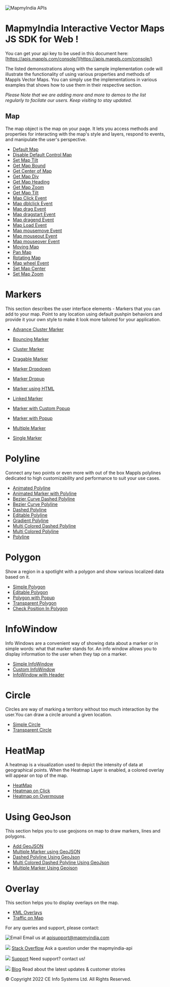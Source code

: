 ![MapmyIndia APIs](https://about.mappls.com/images/mappls-b-logo.svg)
# MapmyIndia Interactive Vector Maps JS SDK for Web !

You can get your api key to be used in this document here: [https://apis.mappls.com/console/](https://apis.mappls.com/console/)


The listed demonsstrations along with the sample implementation code will illustrate the  functionality of using various properties and methods of Mappls Vector Maps. You can simply use the implementations in various examples that shows how to use them in their respective section.

*Please Note that we are adding more and more to demos to the list regularly to facilate our users. Keep visiting to stay updated.*


## Map 

The map object is the map on your page. It lets you access methods and properties for interacting with the map's style and layers, respond to events, and manipulate the user's perspective.



- [Default Map](https://about.mappls.com/api/web-sdk/vector-map-example/Maps/mappls-default-map)
- [Disable Default Control Map](https://about.mappls.com/api/web-sdk/vector-map-example/Maps/mappls-disable-default-control-map)
- [Set Map Tilt](https://about.mappls.com/api/web-sdk/vector-map-example/Maps/mappls-set-tilt-map)
- [Get Map Bound](https://about.mappls.com/api/web-sdk/vector-map-example/Maps/mappls-get-map-bound)
- [Get Center of Map](https://about.mappls.com/api/web-sdk/vector-map-example/Maps/mappls-get-map-center)
- [Get Map Div](https://about.mappls.com/api/web-sdk/vector-map-example/Maps/mappls-get-map-div)
- [Get Map Heading](https://about.mappls.com/api/web-sdk/vector-map-example/Maps/mappls-get-map-heading)
- [Get Map Zoom](https://about.mappls.com/api/web-sdk/vector-map-example/Maps/mappls-get-map-zoom)
- [Get Map Tilt](https://about.mappls.com/api/web-sdk/vector-map-example/Maps/mappls-get-tilt-map)
- [Map Click Event](https://about.mappls.com/api/web-sdk/vector-map-example/Maps/mappls-map-click-event)
- [Map dblclick Event](https://about.mappls.com/api/web-sdk/vector-map-example/Maps/mappls-map-dbclick-event)
- [Map drag Event](https://about.mappls.com/api/web-sdk/vector-map-example/Maps/mappls-map-drag-event)
- [Map dragstart Event](https://about.mappls.com/api/web-sdk/vector-map-example/Maps/mappls-map-drag-start-event)
- [Map dragend Event](https://about.mappls.com/api/web-sdk/vector-map-example/Maps/mappls-map-dragend-event)
- [Map Load Event](https://about.mappls.com/api/web-sdk/vector-map-example/Maps/mappls-map-load-event)
- [Map mousemove Event](https://about.mappls.com/api/web-sdk/vector-map-example/Maps/mappls-map-mouse-move-event)
- [Map mouseout Event](https://about.mappls.com/api/web-sdk/vector-map-example/Maps/mappls-map-mouse-out-event)
- [Map mouseover Event](https://about.mappls.com/api/web-sdk/vector-map-example/Maps/mappls-map-mouse-over-event)
- [Moving Map](https://about.mappls.com/api/web-sdk/vector-map-example/Maps/mappls-map-moving)
- [Pan Map](https://about.mappls.com/api/web-sdk/vector-map-example/Maps/mappls-map-pan)
- [Rotating Map](https://about.mappls.com/api/web-sdk/vector-map-example/Maps/mappls-map-rotating)
- [Map wheel Event](https://about.mappls.com/api/web-sdk/vector-map-example/Maps/mappls-map-wheel-event)
- [Set Map Center](https://about.mappls.com/api/web-sdk/vector-map-example/Maps/mappls-set-map-center)
- [Set Map Zoom](https://about.mappls.com/api/web-sdk/vector-map-example/Maps/mappls-set-map-zoom)

# Markers
This section describes the user interface elements - Markers that you can add to your map. Point to any location using default pushpin behaviors and provide it your own style to make it look more tailored for your application.

- [Advance Cluster Marker](https://about.mappls.com/api/web-sdk/vector-map-example/Markers/mappls-advancecluster)
- [Bouncing Marker](https://about.mappls.com/api/web-sdk/vector-map-example/Markers/mappls-bouncing-marker)
- [Cluster Marker](https://about.mappls.com/api/web-sdk/vector-map-example/Markers/mappls-cluster)
- [Dragable Marker](https://about.mappls.com/api/web-sdk/vector-map-example/Markers/mappls-draggablemarker)
- [Marker Dropdown](https://about.mappls.com/api/web-sdk/vector-map-example/Markers/mappls-dropdown-marker)
- [Marker Dropup](https://about.mappls.com/api/web-sdk/vector-map-example/Markers/mappls-dropup-marker)
- [Marker using HTML](https://about.mappls.com/api/web-sdk/vector-map-example/Markers/mappls-htmlmarker)
- [Linked Marker](https://about.mappls.com/api/web-sdk/vector-map-example/Markers/mappls-linked-marker)
- [Marker with Custom Popup](https://about.mappls.com/api/web-sdk/vector-map-example/Markers/mappls-marker-custompopup)
- [Marker with Popup](https://about.mappls.com/api/web-sdk/vector-map-example/Markers/mappls-markerpopup)

- [Multiple Marker](https://about.mappls.com/api/web-sdk/vector-map-example/Markers/mappls-multiplemarker)
- [Single Marker](https://about.mappls.com/api/web-sdk/vector-map-example/Markers/mappls-singlemarker)

# Polyline

Connect any two points or even more with out of the box Mappls polylines dedicated to high customizability and performance to suit your use cases. 

- [Animated Polyline](https://about.mappls.com/api/web-sdk/vector-map-example/Polyline/mappls-animated-polyline)
- [Animated Marker with Polyline](https://about.mappls.com/api/web-sdk/vector-map-example/Polyline/mappls-animatedmarker-Polyline)
- [Bezier Curve Dashed Polyline](https://about.mappls.com/api/web-sdk/vector-map-example/Polyline/mappls-curve-dashed-polyline)
- [Bezier Curve Polyline](https://about.mappls.com/api/web-sdk/vector-map-example/Polyline/mappls-curve-polyline)
- [Dashed Polyline](https://about.mappls.com/api/web-sdk/vector-map-example/Polyline/mappls-dashed-polyline)
- [Editable Polyline](https://about.mappls.com/api/web-sdk/vector-map-example/Polyline/mappls-editable-polyline)
- [Gradient Polyline](https://about.mappls.com/api/web-sdk/vector-map-example/Polyline/mappls-gradient-polyline)
- [Multi Colored Dashed Polyline](https://about.mappls.com/api/web-sdk/vector-map-example/Polyline/mappls-multicolored-dashed-polyline)
- [Multi Colored Polyline](https://about.mappls.com/api/web-sdk/vector-map-example/Polyline/mappls-multicolored-polyline)
- [Polyline](https://about.mappls.com/api/web-sdk/vector-map-example/Polyline/mappls-polyline)



# Polygon

Show a region in a spotlight with a polygon and show various localized data based on it.

- [Simple Polygon](https://about.mappls.com/api/web-sdk/vector-map-example/Polygon/mappls-polygon)
- [Editable Polygon](https://about.mappls.com/api/web-sdk/vector-map-example/Polygon/mappls-editable-polygon)
- [Polygon with Popup](https://about.mappls.com/api/web-sdk/vector-map-example/Polygon/mappls-polygon-withpopup)
- [Transparent Polygon](https://about.mappls.com/api/web-sdk/vector-map-example/Polygon/mappls-transparent-polygon)
- [Check Position In Polygon](https://about.mappls.com/api/web-sdk/vector-map-example/Polygon/mappls-check-position-polygon)



# InfoWindow

Info Windows are a convenient way of showing data about a marker or in simple words: what that marker stands for. An info window allows you to display information to the user when they tap on a marker. 

- [Simple InfoWindow](https://about.mappls.com/api/web-sdk/vector-map-example/InfoWindow/mappls-infowindow)
- [Custom InfoWindow](https://about.mappls.com/api/web-sdk/vector-map-example/InfoWindow/mappls-custom-infowindow)
- [InfoWindow with Header](https://about.mappls.com/api/web-sdk/vector-map-example/InfoWindow/mappls-infowindow-with-header)


# Circle

Circles are way of marking a territory without too much interaction by the user.You can draw a circle around a given location.

- [Simple Circle](https://about.mappls.com/api/web-sdk/vector-map-example/Circle/mappls-transparent-circle)
- [Transparent Circle](https://about.mappls.com/api/web-sdk/vector-map-example/Circle/mappls-transparent-circle)

# HeatMap
A heatmap is a visualization used to depict the intensity of data at geographical points. When the Heatmap Layer is enabled, a colored overlay will appear on top of the map.

- [HeatMap](https://about.mappls.com/api/web-sdk/vector-map-example/HeatmapOverlays/mappls-heatmap)
- [Heatmap on Click](https://about.mappls.com/api/web-sdk/vector-map-example/HeatmapOverlays/mappls-heatmap-onclick)
- [Heatmap on Overmouse](https://about.mappls.com/api/web-sdk/vector-map-example/HeatmapOverlays/mappls-heatmap-overmouse)

# Using GeoJson

This section helps you to use geojsons on map to draw markers, lines and polygons.

- [Add GeoJSON](https://about.mappls.com/api/web-sdk/vector-map-example/GeoJSON/mappls-geojson)
- [Multiple Marker using GeoJSON](https://about.mappls.com/api/web-sdk/vector-map-example/Markers/mappls-multiplemarker-geojson)
- [Dashed Polyline Using GeoJson](https://about.mappls.com/api/web-sdk/vector-map-example/GeoJSON/mappls-geojson-dashed-polyline)
- [Multi Colored Dashed Polyline Using GeoJson](https://about.mappls.com/api/web-sdk/vector-map-example/GeoJSON/mappls-geojson-multicolored-dashed-polyline)
- [Multiple Marker Using Geojson](https://about.mappls.com/api/web-sdk/vector-map-example/Markers/mappls-multiplemarker-geojson)

# Overlay

This section helps you to display overlays on the map.

- [KML Overlays](https://about.mappls.com/api/web-sdk/vector-map-example/KML/mappls-kml)
- [Traffic on Map](https://about.mappls.com/api/web-sdk/vector-map-example/Maps/mappls-traffic-on-map)

For any queries and support, please contact: 

![Email](https://cdn.mapmyindia.com/mappls_web/maps_widget_v2/images/mappls.svg?service=google_gsuite) 
Email us at [apisupport@mapmyindia.com](mailto:apisupport@mapmyindia.com)


![](https://www.mapmyindia.com/api/img/icons/stack-overflow.png)
[Stack Overflow](https://stackoverflow.com/questions/tagged/mapmyindia-api)
Ask a question under the mapmyindia-api

![](https://www.mapmyindia.com/api/img/icons/support.png)
[Support](https://www.mapmyindia.com/api/index.php#f_cont)
Need support? contact us!

![](https://www.mapmyindia.com/api/img/icons/blog.png)
[Blog](http://www.mapmyindia.com/blog/)
Read about the latest updates & customer stories


© Copyright 2022 CE Info Systems  Ltd. All Rights Reserved. 